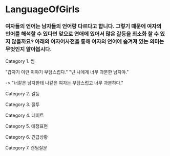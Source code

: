# LanguageOfGirls

### 여자들의 언어는 남자들의 언어랑 다르다고 합니다. 그렇기 때문에 여자의 언어를 해석할 수 있다면 앞으로 연애에 있어서 많은 갈등을 최소화 할 수 있지 않을까요? 아래의 여자어사전을 통해 여자의 언어에 숨겨져 있는 의미는 무엇인지 알아봅시다. 

Category 1. 썸

"갑자기 이런 이야기 부담스럽다."
"넌 나에게 너무 과분한 남자야."

-> "너같은 남자한테 나같은 여자는 부담스럽고 너무 과분하다."

Category 2. 갈등

Category 3. 질투

Category 4. 데이트

Category 5. 애정표현

Category 6. 긴급상황

Category 7. 랜덤질문
